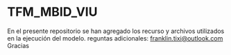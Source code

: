 # TFM_MBID_VIU

En el presente repositorio se han agregado los recurso y archivos utilizados en la ejecución del modelo.
reguntas adicionales: franklin.tixi@outlook.com Gracias
